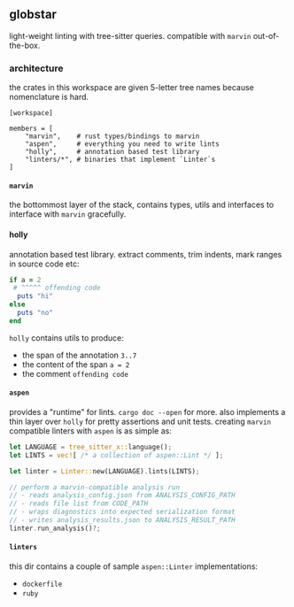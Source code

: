## globstar

light-weight linting with tree-sitter queries. compatible with
`marvin` out-of-the-box.

### architecture

the crates in this workspace are given 5-letter tree names
because nomenclature is hard.

```
[workspace]

members = [
    "marvin",    # rust types/bindings to marvin
    "aspen",     # everything you need to write lints
    "holly",     # annotation based test library
    "linters/*", # binaries that implement `Linter`s
]
```

#### `marvin`

the bottommost layer of the stack, contains types, utils and
interfaces to interface with `marvin` gracefully.

#### holly

annotation based test library. extract comments, trim
indents, mark ranges in source code etc:

```ruby
if a = 2
 # ^^^^^ offending code
  puts "hi"
else
  puts "no"
end
```

`holly` contains utils to produce:
- the span of the annotation `3..7`
- the content of the span `a = 2`
- the comment `offending code`

#### `aspen`

provides a "runtime" for lints. `cargo doc --open` for more.
also implements a thin layer over `holly` for pretty
assertions and unit tests. creating `marvin` compatible
linters with `aspen` is as simple as:

```rust
let LANGUAGE = tree_sitter_x::language();
let LINTS = vec![ /* a collection of aspen::Lint */ ];

let linter = Linter::new(LANGUAGE).lints(LINTS);

// perform a marvin-compatible analysis run
// - reads analysis_config.json from ANALYSIS_CONFIG_PATH
// - reads file list from CODE_PATH
// - wraps diagnostics into expected serialization format
// - writes analysis_results.json to ANALYSIS_RESULT_PATH
linter.run_analysis()?;
```

#### `linters`

this dir contains a couple of sample `aspen::Linter`
implementations:

- `dockerfile`
- `ruby`
